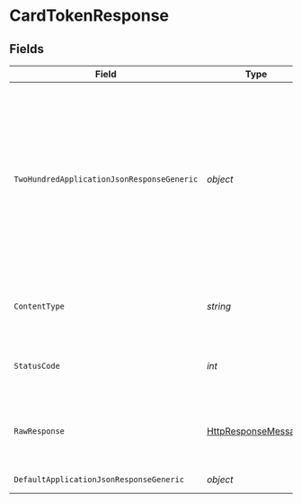 # CardTokenResponse


## Fields

| Field                                                                                                                                                                                                      | Type                                                                                                                                                                                                       | Required                                                                                                                                                                                                   | Description                                                                                                                                                                                                |
| ---------------------------------------------------------------------------------------------------------------------------------------------------------------------------------------------------------- | ---------------------------------------------------------------------------------------------------------------------------------------------------------------------------------------------------------- | ---------------------------------------------------------------------------------------------------------------------------------------------------------------------------------------------------------- | ---------------------------------------------------------------------------------------------------------------------------------------------------------------------------------------------------------- |
| `TwoHundredApplicationJsonResponseGeneric`                                                                                                                                                                 | *object*                                                                                                                                                                                                   | :heavy_minus_sign:                                                                                                                                                                                         | Succesfull transaction.<br/><br><span style="color:red">*NOTE: this is an abbreviated version of the response. To see all the typical fields, check Response Schema or use "Try it out" functionality!</span><br/> |
| `ContentType`                                                                                                                                                                                              | *string*                                                                                                                                                                                                   | :heavy_check_mark:                                                                                                                                                                                         | HTTP response content type for this operation                                                                                                                                                              |
| `StatusCode`                                                                                                                                                                                               | *int*                                                                                                                                                                                                      | :heavy_check_mark:                                                                                                                                                                                         | HTTP response status code for this operation                                                                                                                                                               |
| `RawResponse`                                                                                                                                                                                              | [HttpResponseMessage](https://learn.microsoft.com/en-us/dotnet/api/system.net.http.httpresponsemessage?view=net-5.0)                                                                                       | :heavy_check_mark:                                                                                                                                                                                         | Raw HTTP response; suitable for custom response parsing                                                                                                                                                    |
| `DefaultApplicationJsonResponseGeneric`                                                                                                                                                                    | *object*                                                                                                                                                                                                   | :heavy_minus_sign:                                                                                                                                                                                         | Succesfull transaction                                                                                                                                                                                     |